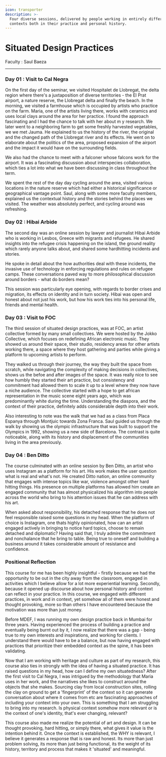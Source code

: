 ```yaml
---
icon: transporter
description: >-
  Four diverse sessions, delivered by people working in entirely different
  contexts both in their practice and personal history.
---
```


# Situated Design Practices

Faculty : Saul Baeza

***

### &#x20;Day 01 : Visit to Cal Negra&#x20;

On the first day of the seminar, we visited Hospitalet de Llobregat, the delta region where there's a juxtaposition of diverse territories - the El Prat airport, a nature reserve, the Llobregat delta and finally the beach.  In the morning, we visited a farmhouse which is occupied by artists who practice on the farm. Maria, one of the artists living there,  works with ceramics and uses local clays around the area for her practice. I found the approach fascinating and I had the chance to talk with her about m y research. We later went to a neighboring farm to get some freshly harvested vegetables, we we met Jauma. He explained to us the history of the river, the original and the changed path of the Llobregat river and its effects. He went on to elaborate about the politics of the area, proposed expansion of the airport and the impact it would have on the surrounding fields.&#x20;

We also had the chance to meet with a falconer whose falcons work for the airport. It was a fascinating discussion about interspecies collaboration, which ties a lot into what we have been discussing in class throughout the term. &#x20;

We spent the rest of the day day cycling around the area, visited various locations in the nature reserve which had either a historical significance or geographical vantage point. Saul, along with some more faculty members, explained us the contextual history and the stories behind the places we visited. The weather was absolutely perfect, and cycling around was refreshing.&#x20;

&#x20;     &#x20;

### Day 02 : Hibai Arbide&#x20;

The second day was an online session by lawyer and journalist Hibai Arbide who is working in Lesbos, Greece with migrants and refugees. He shared insights into the refugee crisis happening on the island, the ground reality which rarely anyone talks about, and shared some hardhitting incidents and stories.&#x20;

He spoke in detail about the how authorities deal with these incidents, the invasive use of technology in enforcing regulations and rules on refugee camps. These conversations paved way to more philosophical discussion around borders - what do borders mean?&#x20;

This session was particularly eye opening, with regards to border crises and migration, its effects on identity and in turn society. Hibai was open and honest about not just his work, but how his work ties into his personal life, friends and mental health.&#x20;



### Day 03 : Visit to FOC&#x20;

The third session of situated design practices, was at FOC, an artist collective formed by many small collectives. We were hosted by the Jokko Collective, which focuses on redefining African electronic music. They showed us around their space, their studio, residency areas for other artists working there, a space where they host gathering and parties while giving a platform to upcoming artists to perform.&#x20;

They walked us through their journey, the way they built the space from scratch, while navigating the complexity of making decisions in collectives, shows us the befoe and after images of the space. It was really nice to see how humbly they started their art practice, but consistency and commitment had allowed them to scale it up to a level where they now have a niche audience. The collective started with a hope to get african representation in the music scene eight years ago, which was predominantly white during the time. Understanding the diaspora, and the context of their practice, definitely adds considerable depth into their work.&#x20;

Also interesting to note was the walk that we had as a class from Placa Espanya through Montjuic towards Zona Franca. Saul guided us through the walk by showing us the olympic infrastructure that was built to support the Olympics in 1992, showing us a new side of Barcelona. The contrast is quite noticeable, along with its history and displacement of the communities living in the area previously. &#x20;



### Day 04 : Ben Ditto&#x20;

The course culminated with an online session by Ben Ditto, an artist who uses Instagram as a platform for his art. His work makes the user question what is real and what's not. He created Ditto nation, an online community that engages with intense topics like war, violence amongst other hard hitting things. His presence on multiple platforms has allowed him create an engaged community that has almost physicalized his algorithm into people across the world who bring to his attention issues that he can address with his art.&#x20;

When asked about responsibility, his detached response that he does not feel responsible raised some questions  in my head. When the platform of choice is Instagram, one thats highly opinionated, how can an artist engaged actively in bringing to notice hard topics, choose to remain detached and diplomatic? Having said that, I truly admire the commitment and nonchalance that he bring to table. Being true to oneself and building a business around it takes considerable amount of resistance and confidence.&#x20;



### Positional Reflection&#x20;

This course for me has been highly insightful - firstly because we had the opportunity to be out in the city away from the classroom, engaged in activities which I believe allow for a lot more experiential learning. Secondly, because it opened up discourse about how personal history and context can reflect in your practice. In this course, we engaged with different practices, in work and in context, yet somehow all of them were honest and thought provoking, more so than others I have encountered because the motivation was more than just money.&#x20;

Before MDEF, I was running my own design practice back in Mumbai for three years. Having experienced the process of building a practice and eventually being burnt out by it, I now realize that there was a gap - being true to my own interests and inspirations, and working for clients. I understand there would have to be a balance, but now having engaged with practices that prioritize their embedded context as the spine, it has been validating.&#x20;

Now that I am working with heritage and culture as part of my research, this course also ties in strongly with the idea of having a situated practice. It has raised questions in my head, how can I define my own situatedness? After the first visit to Cal Negra, I was intrigued by the methodology that Maria uses in her work, and the narratives she likes to construct around the objects that she makes. Sourcing clay from local construction sites, rolling the clay on ground to get a 'fingerprint' of the context so it can generate conversation about where it comes from etc are fascinating approaches of including your context into your own. This is something that I am struggling to bring into my research. Is physical context somehow more relevant or is the context of one's identity, that's ever changing, relevant?

This course also made me realize the potential of art and design. It can be thought provoking, hard hitting, or simply there, what gives it value is the intention behind it. Once the context is established, the WHY is relevant, I believe it generates a response that is raw and honest. Its more than just problem solving, its more than just being functional, its the weight of its history, territory and process that makes it 'situated' and meaningful.&#x20;








